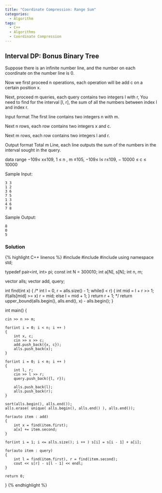 ```yaml
---
title: "Coordinate Compression: Range Sum"
categories:
  - Algorithm
tags:
  - C++
  - Algorithms
  - Coordinate Compression
---
```


## Interval DP: Bonus Binary Tree

Suppose there is an infinite number line, and the number on each coordinate on the number line is 0.

Now we first proceed n operations, each operation will be add c on a certain position x.

Next, proceed m queries, each query contains two integers l with r, You need to find for the interval [l, r], the sum of all the numbers between index l and index r.

Input format
The first line contains two integers n with m.

Next n rows, each row contains two integers x and c.

Next m rows, each row contains two integers l and r.

Output format
Total m Line, each line outputs the sum of the numbers in the interval sought in the query.

data range
−109≤ x≤109,
1 ≤ n , m ≤105,
−109≤ l≤ r≤109,
− 10000 ≤ c ≤ 10000

Sample Input:
```
3 3
1 2
3 6
7 5
1 3
4 6
7 8
```
Sample Output:
```
8
0
5
```

### Solution

{% highlight C++ linenos %}
#include <iostream>
#include <vector>
#include <algorithm>
using namespace std;

typedef pair<int, int> pi;
const int N = 300010;
int a[N], s[N];
int n, m;

vector<int> alls;
vector<pi> add, query;

int find(int x)
{
    /*
    int l = 0, r = alls.size() - 1;
    while(l < r)
    {
        int mid = l + r >> 1;
        if(alls[mid] >= x) r = mid;
        else l = mid + 1;
    }
    return r + 1;
    */
    return upper_bound(alls.begin(), alls.end(), x) - alls.begin();
}

int main()
{

    cin >> n >> m;

    for(int i = 0; i < n; i ++ )
    {
        int x, c;
        cin >> x >> c;
        add.push_back({x, c});
        alls.push_back(x);
    }

    for(int i = 0; i < m; i ++ )
    {
        int l, r;
        cin >> l >> r;
        query.push_back({l, r});

        alls.push_back(l);
        alls.push_back(r);
    }

    sort(alls.begin(), alls.end());
    alls.erase( unique( alls.begin(), alls.end() ), alls.end());

    for(auto item : add)
    {
        int x = find(item.first);
        a[x] += item.second;
    }

    for(int i = 1; i <= alls.size(); i ++ ) s[i] = s[i - 1] + a[i];

    for(auto item : query)
    {
        int l = find(item.first), r = find(item.second);
        cout << s[r] - s[l - 1] << endl;
    }

    return 0;
}
{% endhighlight %}
